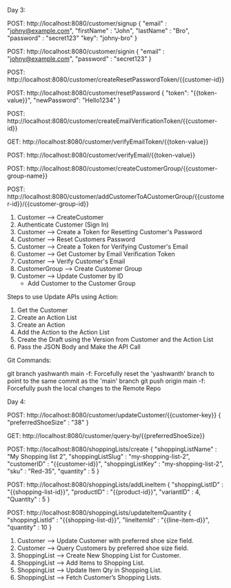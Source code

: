 Day 3:

POST: http://localhost:8080/customer/signup
{
    "email" : "johny@example.com",
    "firstName" : "John",
    "lastName" : "Bro",
    "password" : "secret123"
    "key": "johny-bro"
}

POST: http://localhost:8080/customer/signin
{
    "email" : "johny@example.com",
    "password" : "secret123"
}

POST: http://localhost:8080/customer/createResetPasswordToken/{{customer-id}}

POST: http://localhost:8080/customer/resetPassword
{
    "token": "{{token-value}}",
    "newPassword": "Hello1234"
}

POST: http://localhost:8080/customer/createEmailVerificationToken/{{customer-id}}

GET: http://localhost:8080/customer/verifyEmailToken/{{token-value}}

POST: http://localhost:8080/customer/verifyEmail/{{token-value}}

POST: http://localhost:8080/customer/createCustomerGroup/{{customer-group-name}}

POST: http://localhost:8080/customer/addCustomerToACustomerGroup/{{customer-id}}/{{customer-group-id}}

1) Customer --> CreateCustomer
2) Authenticate Customer (Sign In)
3) Customer --> Create a Token for Resetting Customer's Password
4) Customer --> Reset Customers Password
5) Customer --> Create a Token for Verifying Customer's Email
6) Customer --> Get Customer by Email Verification Token
7) Customer --> Verify Customer's Email
8) CustomerGroup --> Create Customer Group
9) Customer --> Update Customer by ID
   - Add Customer to the Customer Group 

Steps to use Update APIs using Action:
1) Get the Customer
2) Create an Action List
3) Create an Action
4) Add the Action to the Action List
5) Create the Draft using the Version from Customer and the Action List
6) Pass the JSON Body and Make the API Call
   
Git Commands:

git branch yashwanth main -f: Forcefully reset the 'yashwanth' branch to point to the same commit as the 'main' branch
git push origin main -f: Forcefully push the local changes to the Remote Repo

Day 4:

POST: http://localhost:8080/customer/updateCustomer/{{customer-key}}
{
    "preferredShoeSize" : "38"
}

GET: http://localhost:8080/customer/query-by/{{preferredShoeSize}}

POST: http://localhost:8080/shoppingLists/create
{
    "shoppingListName" : "My Shopping list 2",
    "shoppingListSlug" : "my-shopping-list-2",
    "customerID" : "{{customer-id}}",
    "shoppingListKey" : "my-shopping-list-2",
    "sku" : "Red-35",
    "quantity" : 5
}

POST: http://localhost:8080/shoppingLists/addLineItem
{
    "shoppingListID" : "{{shopping-list-id}}",
    "productID" : "{{product-id}}",
    "variantID" : 4,
    "Quantity" : 5
}

POST: http://localhost:8080/shoppingLists/updateItemQuantity
{
    "shoppingListId" : "{{shopping-list-d}}",
    "lineItemId" : "{{line-item-d}}",
    "quantity" : 10
}

1) Customer --> Update Customer with preferred shoe size field.
2) Customer --> Query Customers by preferred shoe size field.
3) ShoppingList --> Create New Shopping List for Customer.
4) ShoppingList --> Add Items to Shopping List.
5) ShoppingList --> Update Item Qty in Shopping List.
6) ShoppingList --> Fetch Customer’s Shopping Lists.
